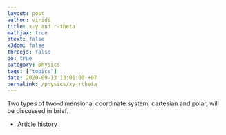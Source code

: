 ```yaml
---
layout: post
author: viridi
title: x-y and r-theta
mathjax: true
ptext: false
x3dom: false
threejs: false
oo: true
category: physics
tags: ["topics"]
date: 2020-09-13 13:01:00 +07
permalink: /physics/xy-rtheta
---
```

Two types of two-dimensional coordinate system, cartesian and polar, will be discussed in brief.

+ [Article history](https://github.com/butiran/butiran.github.io/commits/master/_posts/phys/2020-09-14-xy-rtheta.md)
